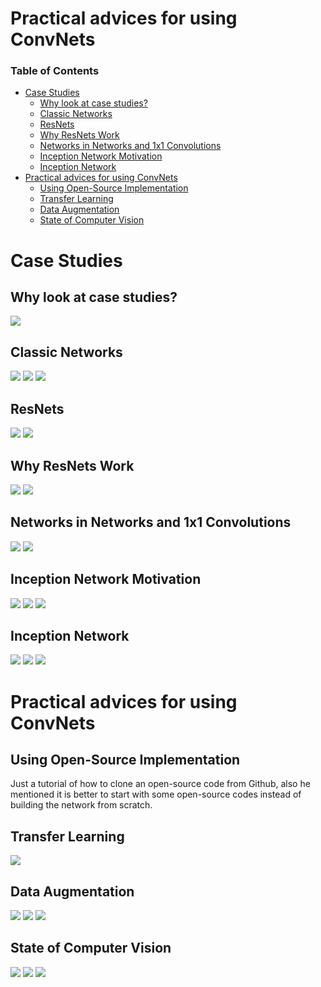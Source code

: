 # Practical advices for using ConvNets

### Table of Contents
- [Case Studies](#case)
	- [Why look at case studies?](#why)
	- [Classic Networks](#classic)
	- [ResNets](#resnets)
	- [Why ResNets Work](#whyres)
	- [Networks in Networks and 1x1 Convolutions](#one)
	- [Inception Network Motivation](#inception)
	- [Inception Network](#inceptionnet)
- [Practical advices for using ConvNets](#practice)
	- [Using Open-Source Implementation](#using)
	- [Transfer Learning](#transfer)
	- [Data Augmentation](#data)
	- [State of Computer Vision](#state)
	

<a name="case"></a>
# Case Studies

<a name="why"></a>
## Why look at case studies?
![](images/video1/Slide2.JPG)

<a name="classic"></a>
## Classic Networks
![](images/video2/Slide2.JPG)
![](images/video2/Slide3.JPG)
![](images/video2/Slide4.JPG)

<a name="resnets"></a>
## ResNets
![](images/video3/Slide2.JPG)
![](images/video3/Slide3.JPG)

<a name="whyres"></a>
## Why ResNets Work
![](images/video4/Slide2.JPG)
![](images/video4/Slide3.JPG)

<a name="one"></a>
## Networks in Networks and 1x1 Convolutions
![](images/video5/Slide2.JPG)
![](images/video5/Slide3.JPG)

<a name="inception"></a>
## Inception Network Motivation
![](images/video6/Slide2.JPG)
![](images/video6/Slide3.JPG)
![](images/video6/Slide4.JPG)

<a name="inceptionnet"></a>
## Inception Network
![](images/video7/Slide2.JPG)
![](images/video7/Slide3.JPG)
![](images/video7/Slide4.JPG)

<a name="practice"></a>
# Practical advices for using ConvNets

<a name="using"></a>
## Using Open-Source Implementation
Just a tutorial of how to clone an open-source code from Github, also he mentioned it is better to start with some open-source codes instead of building the  network from scratch.

<a name="transfer"></a>
## Transfer Learning
![](images/video9/Slide2.JPG)

<a name="data"></a>
## Data Augmentation
![](images/video10/Slide2.JPG)
![](images/video10/Slide3.JPG)
![](images/video10/Slide4.JPG)

<a name="state"></a>
## State of Computer Vision
![](images/video11/Slide2.JPG)
![](images/video11/Slide3.JPG)
![](images/video11/Slide4.JPG)
